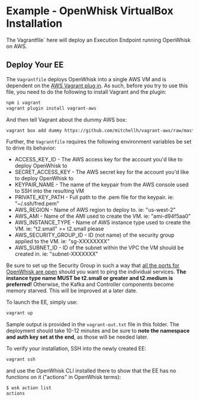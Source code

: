 # Example - OpenWhisk VirtualBox Installation

The Vagrantfile` here will deploy an Execution Endpoint running OpenWhisk on AWS.

## Deploy Your EE
The `Vagrantfile` deploys OpenWhisk into a single AWS VM and is dependent on the [AWS Vagrant plug in](https://github.com/mitchellh/vagrant-aws). As such, before you try to use this file, you need to do the following to install Vagrant and the plugin:


```bash
npm i vagrant
vagrant plugin install vagrant-aws
```

And then tell Vagrant about the dummy AWS box:
```bash
vagrant box add dummy https://github.com/mitchellh/vagrant-aws/raw/master/dummy.box
```

Further, the `Vagrantfile` requires the following environment variables be set to drive its behavior:

* ACCESS_KEY_ID - The AWS access key for the account you'd like to deploy OpenWhisk to
* SECRET_ACCESS_KEY - The AWS secret key for the account you'd like to deploy OpenWhisk to
* KEYPAIR_NAME - The name of the keypair from the AWS console used to SSH into the resulting VM
* PRIVATE_KEY_PATH - Full path to the .pem file for the keypair.  ie: "~/.ssh/fred.pem"
* AWS_REGION - Name of AWS region to deploy to.  ie: "us-west-2"
* AWS_AMI - Name of the AMI used to create the VM.  ie: "ami-d94f5aa0"
* AWS_INSTANCE_TYPE - Name of AWS instance type used to create the VM.  ie: "t2.small" >= t2.small please
* AWS_SECURITY_GROUP_ID - ID (not name) of the security group applied to the VM.  ie: "sg-XXXXXXXX"
* AWS_SUBNET_ID - ID of the subnet within the VPC the VM should be created in.  ie: "subnet-XXXXXXX"

Be sure to set up the Security Group in such a way that [all the ports for OpenWhisk are open](https://github.com/apache/incubator-openwhisk-devtools/blob/master/docker-compose/README.md) should
you want to ping the individual services.  **The instance type name MUST be t2.small or greater and t2.medium is preferred!** Otherwise, the Kafka and Controller components become memory starved.  This will be improved at a later date.

To launch the EE, simply use:
```bash
vagrant up
```
Sample output is provided in the `vagrant-out.txt` file in this folder.  The deployment should take 10-12 minutes and be sure to **note the namespace and auth key set at the end**, as those will be needed later.

To verify your installation, SSH into the newly created EE:
```bash
vagrant ssh
```

and use the OpenWhisk CLI installed there to show that the EE has no functions on it ("actions" in OpenWhisk terms):
```bash
$ wsk action list
actions
```
